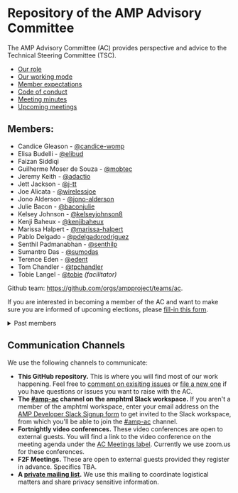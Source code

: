 # Repository of the AMP Advisory Committee

The AMP Advisory Committee (AC) provides perspective and advice to the Technical Steering Committee (TSC).

- [Our role](https://github.com/ampproject/meta/blob/master/GOVERNANCE.md#advisory-committee-ac)
- [Our working mode](https://github.com/ampproject/meta-ac/blob/master/WORKING_MODE.md)
- [Member expectations](https://github.com/ampproject/meta-ac/blob/master/MEMBER_EXPECTATIONS.md)
- [Code of conduct](https://github.com/ampproject/meta/blob/master/CODE_OF_CONDUCT.md)
- [Meeting minutes](https://github.com/ampproject/meta-ac/tree/master/meetings)
- [Upcoming meetings][meetings]

## Members:

- Candice Gleason - [@candice-womp](https://github.com/candice-womp)
- Elisa Budelli - [@elibud](https://github.com/elibud)
- Faizan Siddiqi
- Guilherme Moser de Souza - [@mobtec](https://github.com/mobtec)
- Jeremy Keith - [@adactio](https://github.com/adactio)
- Jett Jackson - [@j-tt](https://github.com/j-tt)
- Joe Alicata - [@wirelessjoe](https://github.com/wirelessjoe)
- Jono Alderson - [@jono-alderson](https://github.com/jono-alderson)
- Julie Bacon - [@baconjulie](https://github.com/baconjulie)
- Kelsey Johnson - [@kelseyjohnson8](https://github.com/kelseyjohnson8)
- Kenji Baheux - [@kenjibaheux](https://github.com/kenjibaheux)
- Marissa Halpert - [@marissa-halpert](https://github.com/marissa-halpert)
- Pablo Delgado - [@pdelgadorodriguez](https://github.com/pdelgadorodriguez)
- Senthil Padmanabhan - [@senthilp](https://github.com/senthilp)
- Sumantro Das - [@sumodas](https://github.com/sumodas)
- Terence Eden - [@edent](https://github.com/edent)
- Tom Chandler - [@tpchandler](https://github.com/tpchandler)
- Tobie Langel - [@tobie](https://github.com/tobie) _(facilitator)_

Github team: https://github.com/orgs/ampproject/teams/ac.

If you are interested in becoming a member of the AC and want to make sure you are informed of upcoming elections, please [fill-in this form][form].

<details>
  <summary>Past members</summary>
  
  - Ali Ghassemi - [@aghassemi](https://github.com/aghassemi)
  - Brian Howard - [@brianwhoward](https://github.com/brianwhoward) _(interim)_
  - Charles Vazac - [@cvazac](https://github.com/cvazac)
  - Dane Knecht - [@dknecht](https://github.com/dknecht)
  - David Merrell - [@dymerrell](https://github.com/dymerrell)
  - Graham Loh - [@grahamle](https://github.com/grahamle)
  - Jervay Singh - [@jervay](https://github.com/jervay)
  - Léonie Watson - [@LJWatson](https://github.com/LJWatson)
  - Levi Durfee - [@levidurfee](https://github.com/levidurfee)
  - Maggie Wettergreen - [@mjwettergreen](https://github.com/mjwettergreen)
  - Melanie Sumner - [@melsumner](https://github.com/melsumner)
  - Melissa DePuydt - [@msteffan](https://github.com/msteffan)
  - Nicole Sullivan - [@stubbornella](https://github.com/stubbornella)
  - Ted Shuter - [@TedShuter](https://github.com/TedShuter)
  - Tim Jones - [@tones](https://github.com/tones)

</details>

## Communication Channels

We use the following channels to communicate:

- **This GitHub repository.** This is where you will find most of our work happening. Feel free to [comment on exisiting issues][issues] or [file a new one][new-issue] if you have questions or issues you want to raise with the AC.
- **The [#amp-ac][slack-channel] channel on the amphtml Slack workspace.** If you aren't a member of the amphtml workspace, enter your email address on the [AMP Developer Slack Signup form][slack-signup] to get invited to the Slack workspace, from which you'll be able to join the [#amp-ac][slack-channel] channel.
- **Fortnightly video conferences.** These video conferences are open to external guests. You will find a link to the video conference on the meeting agenda under the [AC Meetings label][meetings]. Currently we use zoom.us for these conferences.
- **F2F Meetings.** These are open to external guests provided they register in advance. Specifics TBA.
- **A [private mailing list][mailing-list].** We use this mailing to coordinate logistical matters and share privacy sensitive information.

[meetings]: https://github.com/ampproject/meta-ac/labels/AC%20Meeting
[issues]: https://github.com/ampproject/meta-ac/issues
[new-issue]: https://github.com/ampproject/meta-ac/issues/new
[slack-channel]: https://amphtml.slack.com/messages/amp-ac/
[slack-signup]: https://docs.google.com/forms/d/e/1FAIpQLSd83J2IZA6cdR6jPwABGsJE8YL4pkypAbKMGgUZZriU7Qu6Tg/viewform?fbzx=4406980310789882877
[mailing-list]: https://groups.google.com/a/ampproject.org/forum/#!forum/ac
[form]: https://forms.gle/nv5pg1jTH2HySr9u8
